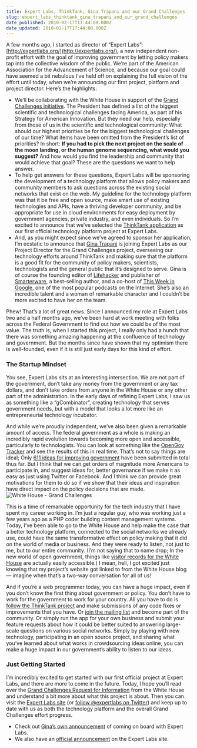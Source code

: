 ```yaml
---
title: Expert Labs, ThinkTank, Gina Trapani and our Grand Challenges
slug: expert_labs_thinktank_gina_trapani_and_our_grand_challenges
date_published: 2010-02-17T17:44:08.000Z
date_updated: 2010-02-17T17:44:08.000Z
---
```


A few months ago, I started as director of “Expert Labs”:[http://expertlabs.org/](http://expertlabs.org/), a new independent non-profit effort with the goal of improving government by letting policy makers tap into the collective wisdom of the public. We’re part of the American Association for the Advancement of Science, and because our goal could have seemed a bit nebulous I’ve held off on explaining the full vision of the effort until today, when we’re announcing our first project, platform and project director. Here’s the highlights:

- We’ll be collaborating with the White House in support of the [Grand Challenges initiative](http://www.whitehouse.gov/blog/2010/02/04/grand-challenges-21st-century). The President has defined a list of the biggest scientific and technological challenges facing America, as part of his Strategy for American Innovation. But they need our help, especially from those of us in the scientific and technological community: What should our highest priorities be for the biggest technological challenges of our time? What items have been omitted from the President’s list of priorities? In short: **If you had to pick the next project on the scale of the moon landing, or the human genome sequencing, what would you suggest?** And how would you find the leadership and community that would achieve that goal? These are the questions we want to help answer.
- To help get answers for these questions, Expert Labs will be sponsoring the development of a technology platform that allows policy makers and community members to ask questions across the existing social networks that exist on the web. My guideline for the technology platform was that it be free and open source, make smart use of existing technologies and APIs, have a thriving developer community, and be appropriate for use in cloud environments for easy deployment by government agencies, private industry, and even individuals. So I’m excited to announce that we’ve selected the [ThinkTank application](http://thinktankapp.com/) as our first official technology platform project at Expert Labs.
- And, as you might expect since we’ve agreed to sponsor her application, I’m ecstatic to announce that [Gina Trapani](http://ginatrapani.org/) is joining Expert Labs as our Project Director for the Grand Challenges project, overseeing our technology efforts around ThinkTank and making sure that the platform is a good fit for the community of policy makers, scientists, technologists and the general public that it’s designed to serve. Gina is of course the founding editor of [Lifehacker](http://lifehacker.com/) and publisher of [Smarterware](http://smarterware.org), a best-selling author, and a co-host of [This Week in Google](http://twit.tv/twig), one of the most popular podcasts on the Internet. She’s also an incredible talent and a woman of remarkable character and I couldn’t be more excited to have her on the team.

Phew! That’s a lot of great news. Since I announced my role at Expert Labs two and a half months ago, we’ve been hard at work meeting with folks across the Federal Government to find out how we could be of the most value. The truth is, when I started this project, I really only had a hunch that there was something amazing happening at the confluence of technology and government. But the months since have shown that my optimism there is well-founded, even if it is still just early days for this kind of effort.

### The Startup Mindset

You see, Expert Labs sits at an interesting intersection. We are not part of the government, don’t take any money from the government or any tax dollars, and don’t take orders from anyone in the White House or any other part of the administration. In the early days of refining Expert Labs, I saw us as something like a “gCombinator”, creating technology that serves government needs, but with a model that looks a lot more like an entrepreneurial technology incubator.

And while we’re proudly independent, we’ve also been given a remarkable amount of access. The federal government as a whole is making an incredibly rapid evolution towards becoming more open and accessible, particularly to technologists. You can look at something like the [OpenGov Tracker](http://www.opengovtracker.com/) and see the results of this in real time. That’s not to say things are ideal; Only [611 ideas for improving government](http://sunlightlabs.com/blog/2010/are-american-people-short-ideas/) have been submitted in total thus far. But I think that we can get orders of magnitude more Americans to participate in, and suggest ideas for, better governance if we make it as easy as just using Twitter or Facebook. And I think we can provide great motivations for them to do so if we show that their ideas and inspiration have direct impact on the policy decisions that are made.
![White House - Grand Challenges](http://dashes.com/anil/images/wh-gc.png)

This is a time of remarkable opportunity for the tech industry that I have spent my career working in. I’m just a regular guy, who was working just a few years ago as a PHP coder building content management systems. Today, I’ve been able to go to the White House and help make the case that a better technology platform, connected to the social networks we already use, could have the same transformative effect on policy making that it did on the world of media or business. And they were ready to listen, not just to me, but to our entire community. (I’m not saying that to name drop; In the new world of open government, things like [visitor records for the White House](http://www.whitehouse.gov/waves/all/anil#visitor-data) are actually easily accessible.) I mean, hell, I got excited just knowing that my project’s website got linked to from the White House blog — imagine when that’s a two-way conversation for all of us!

And if you’re a web programmer today, you can have a huge impact, even if you don’t know the first thing about government or policy. You don’t have to work for the government to work for your country. All you have to do is [follow the ThinkTank project](http://github.com/ginatrapani/thinktank) and make submissions of any code fixes or improvements that you have. Or [join the mailing list](http://groups.google.com/group/thinktankapp) and become part of the community. Or simply run the app for your own business and submit your feature requests about how it could be better suited to answering large-scale questions on various social networks. Simply by playing with new technology, participating in an open source project, and sharing what you’ve learned about what works in crowdsourcing ideas online, you can make a huge impact in our government’s ability to listen to our ideas.

### Just Getting Started

I’m incredibly excited to get started with our first official project at Expert Labs, and there are more to come in the future. Today, I hope you’ll read over the [Grand Challenges Request for Information](http://www.whitehouse.gov/administration/eop/ostp/grand-challenges-request-information) from the White House and understand a bit more about what this project is about. Then you can visit the [Expert Labs site](http://expertlabs.org/) (or [follow @expertlabs on Twitter](http://twitter.com/expertlabs)) and keep up to date with us as both the technology platform and the overall Grand Challenges effort progress.

- Check out [Gina’s own announcement](http://smarterware.org/5187/thinktank-is-now-at-expert-labs) of coming on board with Expert Labs.
- We also have an [official announcement](http://expertlabs.org/2010/02/in-support-of-grand-challenges.html) on the Expert Labs site.
